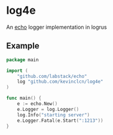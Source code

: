 # log4e

An [echo](https://github.com/labstack/echo) logger implementation in logrus

## Example

```go
package main

import (
    "github.com/labstack/echo"
    log "github.com/kevinclcn/log4e"
)

func main() {
    e := echo.New()
    e.Logger = log.Logger()
    log.Info("starting server")
    e.Logger.Fatal(e.Start(":1213"))
}

```
